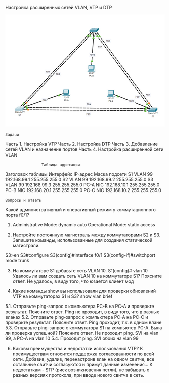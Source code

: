 Настройка расширенных сетей VLAN, VTP и DTP

![](scheme.jpg)

	Задачи
Часть 1. Настройка VTP
Часть 2. Настройка DTP
Часть 3. Добавление сетей VLAN и назначение портов
Часть 4. Настройка расширенной сети VLAN


					Таблица адресации	
Заголовок таблицы	Интерфейс	IP-адрес		Маска подсети
S1					VLAN 99		192.168.99.1	255.255.255.0
S2					VLAN 99		192.168.99.2	255.255.255.0
S3					VLAN 99		192.168.99.3	255.255.255.0
PC-A				NIC			192.168.10.1	255.255.255.0
PC-B				NIC			192.168.20.1	255.255.255.0
PC-C				NIC			192.168.10.2	255.255.255.0

	Вопросы и ответы

Какой административный и оперативный режим у коммутационного порта f0/1?
1.  Administrative Mode: dynamic auto
Operational Mode: static access

2. 	Настройте постоянную магистраль между коммутаторами S2 и S3.
	Запишите команды, использованные для создания статической магистрали.
	
S3>en
S3#configure
S3(config)#interface f0/1
S3(config-if)#switchport mode trunk

3. 	На коммутаторе S1 добавьте сеть VLAN 10.
	S1(config)# vlan 10
	Удалось ли вам создать сеть VLAN 10 на коммутаторе S1? Поясните ответ.
Не удалось, в виду того, что юзается клиент мод

4. Какие команды show вы использовали для проверки обновлений VTP на коммутаторах S1 и S3?
show vlan brief

5.1. Отправьте ping-запрос с компьютера PC-B на PC-A и проверьте результат. Поясните ответ.
Ping не проходит, в виду того, что в разных вланах
5.2. Отправьте ping-запрос с компьютера PC-A на PC-C и проверьте результат. Поясните ответ.
Ping проходит, т.к. в одном влане
5.3. Отправьте ping-запрос с коммутатора S1 на компьютер PC-A. Была ли проверка успешной? Поясните ответ.
Не проходит ping. SVI на vlan 99, а PC-A на vlan 10
5.4. Проходит ping. SVI обоих на vlan 99

6. Каковы преимущества и недостатки использования VTP?
К преимуществам относится поддержка согласованности по всей сети. Добавив, удалив, перенастроив влан на одном свитче, все остальные свитчи согласуются и примут данные изменения...
К недостаткам - STP (риск возникновения петли), не забывать о разных версиях протокола, при вводе нового свитча в сеть. 


	
